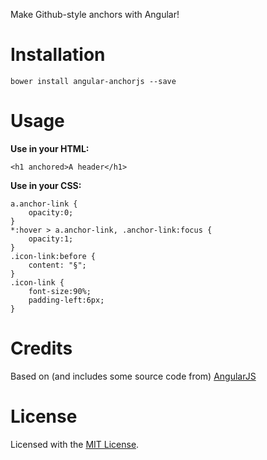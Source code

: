 Make Github-style anchors with Angular!

# Installation

	bower install angular-anchorjs --save

# Usage

**Use in your HTML:**

	<h1 anchored>A header</h1>

**Use in your CSS:**

	a.anchor-link {
		opacity:0;
	}
	*:hover > a.anchor-link, .anchor-link:focus {
		opacity:1;
	}
	.icon-link:before {
		content: "§";
	}
	.icon-link {
		font-size:90%;
		padding-left:6px;
	}

# Credits

Based on (and includes some source code from) [AngularJS](https://github.com/bryanbraun/anchorjs/)

# License

Licensed with the [MIT License](http://opensource.org/licenses/MIT).